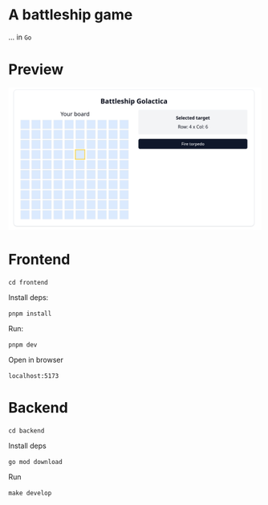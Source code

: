 # A battleship game

... in `Go`

# Preview

![alt text](assets/img/image.png)

# Frontend

`cd frontend`

Install deps:

`pnpm install`

Run:

`pnpm dev`

Open in browser

`localhost:5173`

# Backend

`cd backend`

Install deps

`go mod download`

Run

`make develop`
